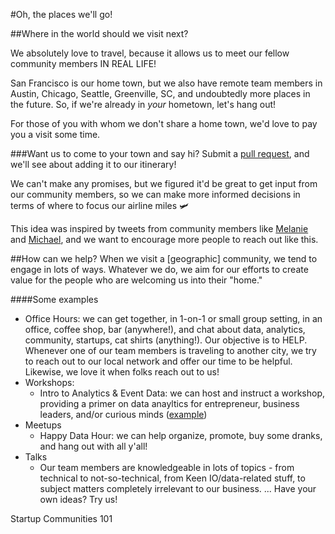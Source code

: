 #Oh, the places we'll go! 

##Where in the world should we visit next? 

We absolutely love to travel, because it allows us to meet our fellow community members IN REAL LIFE!

San Francisco is our home town, but we also have remote team members in Austin, Chicago, Seattle, Greenville, SC, and undoubtedly more places in the future. So, if we're already in _your_ hometown, let's hang out! 

For those of you with whom we don't share a home town, we'd love to pay you a visit some time. 

###Want us to come to your town and say hi? Submit a [pull request](https://help.github.com/articles/creating-a-pull-request/), and we'll see about adding it to our itinerary! 

We can't make any promises, but we figured it'd be great to get input from our community members, so we can make more informed decisions in terms of where to focus our airline miles 🛩 

This idea was inspired by tweets from community members like [Melanie](https://twitter.com/melaniersumner/status/657260447545098240) and [Michael](https://twitter.com/mike_mitt/status/657043522802044928), and we want to encourage more people to reach out like this. 

##How can we help? 
When we visit a [geographic] community, we tend to engage in lots of ways. Whatever we do, we aim for our efforts to create value for the people who are welcoming us into their "home."

####Some examples
* Office Hours: we can get together, in 1-on-1 or small group setting, in an office, coffee shop, bar (anywhere!), and chat about data, analytics, community, startups, cat shirts (anything!). Our objective is to HELP. Whenever one of our team members is traveling to another city, we try to reach out to our local network and offer our time to be helpful. Likewise, we love it when folks reach out to us! 
* Workshops:
  * Intro to Analytics & Event Data: we can host and instruct a workshop, providing a primer on data anayltics for entrepreneur, business leaders, and/or curious minds ([example](http://www.eventbrite.com/e/intro-to-analytics-event-data-at-keen-hq-tickets-19151742377))
* Meetups
  * Happy Data Hour: we can help organize, promote, buy some dranks, and hang out with all y'all! 
* Talks
  * Our team members are knowledgeable in lots of topics - from technical to not-so-technical, from Keen IO/data-related stuff, to subject matters completely irrelevant to our business. 
  ...
Have your own ideas? Try us! 


  


Startup Communities 101
